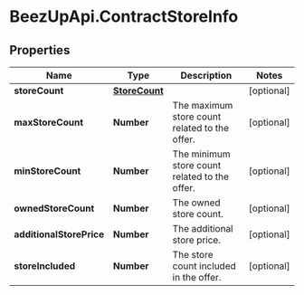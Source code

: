 # BeezUpApi.ContractStoreInfo

## Properties
Name | Type | Description | Notes
------------ | ------------- | ------------- | -------------
**storeCount** | [**StoreCount**](StoreCount.md) |  | [optional] 
**maxStoreCount** | **Number** | The maximum store count related to the offer. | [optional] 
**minStoreCount** | **Number** | The minimum store count related to the offer. | [optional] 
**ownedStoreCount** | **Number** | The owned store count. | [optional] 
**additionalStorePrice** | **Number** | The additional store price. | [optional] 
**storeIncluded** | **Number** | The store count included in the offer. | [optional] 


